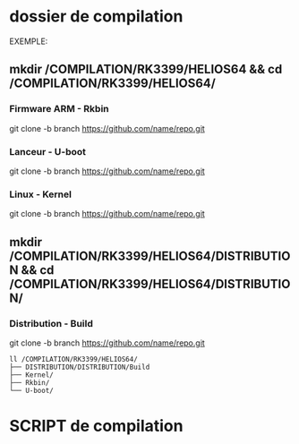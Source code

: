 # dossier de compilation 

EXEMPLE:

## mkdir /COMPILATION/RK3399/HELIOS64 && cd /COMPILATION/RK3399/HELIOS64/
### Firmware ARM - Rkbin
git clone -b branch https://github.com/name/repo.git
### Lanceur - U-boot
git clone -b branch https://github.com/name/repo.git
### Linux - Kernel
git clone -b branch https://github.com/name/repo.git

## mkdir /COMPILATION/RK3399/HELIOS64/DISTRIBUTION && cd /COMPILATION/RK3399/HELIOS64/DISTRIBUTION/
### Distribution - Build
git clone -b branch https://github.com/name/repo.git
~~~
ll /COMPILATION/RK3399/HELIOS64/
├── DISTRIBUTION/DISTRIBUTION/Build
├── Kernel/
├── Rkbin/
└── U-boot/
~~~

# SCRIPT de compilation
